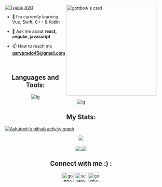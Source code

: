 <img align='right' src="https://i.pinimg.com/originals/e1/85/18/e18518c6d24257c6fb02e3c95a862d85.gif"
    alt="gottbow's card" width="300"/></a>

[![Typing
SVG](https://readme-typing-svg.demolab.com?font=Fira+Code&weight=600&size=38&pause=1000&color=fbf1c7&width=485&height=100&lines=HI%2C+I'm+GotTbOw)](https://git.io/typing-svg)

- 🌱 I’m currently learning Vue, Swift, C++ & Kotlin

- 💬 Ask me about **react, angular, javascript**

- 📫 How to reach me **garyprado45@gmail.com**

<br />

<div align="center">
    <h2 align="center">Languages and Tools:</h2>
    <img src="https://skillicons.dev/icons?i=angular,arduino,github,cs,bash,swift,figma,bootstrap,html,java,css,php,firebase,java,aws"
        alt="lg"> <br>
    <img src="https://skillicons.dev/icons?i=js,react,postman,kotlin" alt="lg"> <br>
</div>

<h2 align="center">My Stats:</h2>

[![Ashutosh's github activity
graph](https://github-readme-activity-graph.cyclic.app/graph?username=Gottbow&theme=xcode&radius=16&height=350&hide_border=true&hide_title=true)](https://github.com/ashutosh00710/github-readme-activity-graph)

<div align="center">
    <a href="https://github.com/anuraghazra/github-readme-stats">
        <img align="center"
            src="https://github-readme-stats.vercel.app/api?username=gottbow&theme=gruvbox&hide_border=true&card_width=800&border_radius=8&include_all_commits=false&count_private=false" />
    </a>
</div>
<br/>
<div align="center">
    <a href="https://github.com/anuraghazra/github-readme-stats">
        <img align="center"
            src="https://github-readme-streak-stats.herokuapp.com/?user=gottbow&theme=gruvbox&&border_radius=8&hide_border=true" />
    </a>
    <a href="https://github.com/anuraghazra/convoychat">
        <img align="center"
            src="https://github-readme-stats.vercel.app/api/top-langs/?username=gottbow&theme=gruvbox&hide_border=true&border_radius=8&include_all_commits=false&count_private=false&layout=default" />
    </a>
</div>



<h2 align="center">Connect with me :) :</h2>
<p align="center">
    <a href="https://linkedin.com/in/gottbow" target="blank"><img align="center"
            src="https://raw.githubusercontent.com/rahuldkjain/github-profile-readme-generator/master/src/images/icons/Social/linked-in-alt.svg"
            alt="gottbow" height="30" width="40" /></a>
    <a href="https://instagram.com/screhy" target="blank"><img align="center"
            src="https://raw.githubusercontent.com/rahuldkjain/github-profile-readme-generator/master/src/images/icons/Social/instagram.svg"
            alt="screhy" height="30" width="40" /></a>
    <a href="https://www.behance.net/gottbow" target="blank"><img align="center"
            src="https://raw.githubusercontent.com/rahuldkjain/github-profile-readme-generator/master/src/images/icons/Social/behance.svg"
            alt="gottbow" height="30" width="40" /></a>
</p>
